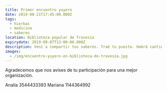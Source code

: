 ```yaml
---
title: Primer encuentro yuyero
date: 2019-08-21T17:45:00.000Z
tags:
  - hierbas
  - medicina
  - saberes
location: Biblioteca popular de Travesía
expirydate: 2019-09-07T13:00:00.000Z
description: Vení a compartir tus saberes. Traé tu puesto. Habrá cantina.
images:
  - /img/encuentro-yuyero-en-biblioteca-de-travesia.jpg
---
```

Agradecemos que nos avises de tu participación para una mejor organización.

Analía 3544433393
Mariana 1144364992

